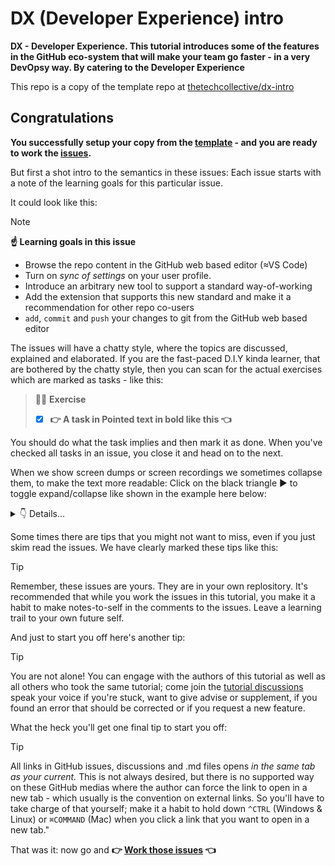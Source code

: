 # DX (Developer Experience) intro

**DX - Developer Experience. This tutorial introduces some of the features in the GitHub eco-system that will make your team go faster - in a very DevOpsy way. By catering to the Developer Experience**

This repo is a copy of the template repo at [thetechcollective/dx-intro](https://github.com/thetechcollective/dx-intro/)

## Congratulations
 
**You successfully setup your copy from the [template](https://github.com/thetechcollective/dx-intro) - and you are ready to work the [issues](../../issues/).**

But first a shot intro to the semantics in these issues: Each issue starts with a note of the learning goals for this particular issue. 

It could look like this:

> [!NOTE]
> **☝️  Learning goals in this issue**
> - Browse the repo content in the GitHub web based editor (≈VS Code)
> - Turn on _sync of settings_ on your user profile. 
> - Introduce an arbitrary new tool to support a standard way-of-working
> - Add the extension that supports this new standard and make it a recommendation for other repo co-users
> - `add`, `commit` and `push` your changes to git from the GitHub web based editor

The issues will have a chatty style, where the topics are discussed, explained and elaborated. If you are the fast-paced D.I.Y kinda learner, that are bothered by the chatty style, then you can scan for the actual exercises which are marked as tasks - like this:

> 🏋️‍♀️ **Exercise**
> - [x] **👉 A task in Pointed text in bold like this 👈** 

You should do what the task implies and then mark it as done. When you've checked all tasks in an issue, you close it and head on to the next.

When we show screen dumps or screen recordings we sometimes collapse them, to make the text more readable: Click on the black triangle ▶️ to toggle expand/collapse like shown in the example here below:

<details><summary>👇 Details...</summary>
<img width="300" alt="image" src="https://github.com/thetechcollective/dx-intro/assets/155492/b6efcbae-6455-4a00-9d52-b7cb736306e5">
<img width="300" alt="image" src="https://github.com/thetechcollective/dx-intro/assets/155492/ea23f493-9722-430f-8263-2bcd057d8883">
</details>

Some times there are tips that you might not want to miss, even if you just skim read the issues. We have clearly marked these tips like this:
 
> [!TIP]
> Remember, these issues are yours. They are in your own replository. It's recommended that while you work the issues in this tutorial, you make it a habit to make notes-to-self in the comments to the issues. Leave a learning trail to your own future self.

And just to start you off here's another tip:

> [!TIP]
> You are not alone! You can engage with the authors of this tutorial as well as all others who took the same tutorial; come join the [tutorial discussions](https://github.com/thetechcollective/dx-intro/discussions) speak your voice if you're stuck, want to give advise or supplement, if you found an error that should be corrected or if you request a new feature.

What the heck you'll get one final tip to start you off:

> [!TIP]
> All links in GitHub issues, discussions and .md files opens _in the same tab as your current._ This is not always desired, but there is no supported way on these GitHub medias where the author can force the link to open in a new tab - which usually is the convention on external links. So you'll have to take charge of that yourself; make it a habit to hold down `^CTRL` (Windows & Linux) or `⌘COMMAND` (Mac) when you click a link that you want to open in a new tab."


That was it: now go and **👉 [Work those issues](../../issues/) 👈**


